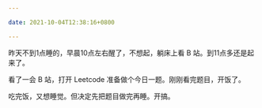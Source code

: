 ```yaml
---

date: 2021-10-04T12:38:16+0800

---
```


昨天不到1点睡的，早晨10点左右醒了，不想起，躺床上看 B 站。到11点多还是起来了。

看了一会 B 站，打开 Leetcode 准备做个今日一题。刚刚看完题目，开饭了。

吃完饭，又想睡觉。但决定先把题目做完再睡。开搞。
